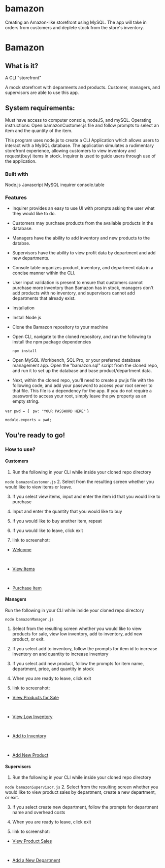# bamazon
Creating an Amazon-like storefront using MySQL. The app will take in orders from customers and deplete stock from the store's inventory. 

# Bamazon

## What is it?

A CLI "storefront"

A mock storefront with deparments and products.  Customer, managers, and supervisors are able to use this app.



## System requirements: 
Must have access to computer console, nodeJS, and mySQL. Operating instructions: Open bamazonCustomer.js file and follow prompts to select an item and the quantity of the item.

This program uses node.js to create a CLI Application which allows users to interact with a MySQL database.  The application simulates a rudimentary storefront experience, allowing customers to view inventory and request(buy) items in stock.  Inquirer is used to guide users through use of the application.

### Built with

Node.js
Javascript
MySQL
inquirer
console.table

### Features
- Inquirer provides an easy to use UI with prompts asking the user what they would like to do.
- Customers may purchase products from the available products in the database.
- Managers have the ability to add inventory and new products to the databse.
- Supervisors have the ability to view profit data by department and add new departments.
- Console table organizes product, inventory, and department data in a concise manner within the CLI.
- User input validation is present to ensure that customers cannot purchase more inventory than Bamazon has in stock, managers don't add products with no inventory, and supervisors cannot add departments that already exist.
- Installation
-   Install Node js

- Clone the Bamazon repository to your machine

- Open CLI, navigate to the cloned repository, and run the following to install the npm package dependencies

  ```npm install```
- Open MySQL Workbench, SQL Pro, or your preferred database management app. Open the "bamazon.sql" script from the cloned repo, and run it to set up the database and base product/department data.

- Next, within the cloned repo, you'll need to create a pw.js file with the following code, and add your password to access your root server to that file. This file is a dependency for the app. If you do not require a password to access your root, simply leave the pw property as an empty string.

```var pwd = {```
```	pw: "YOUR PASSWORD HERE"```
```}```
	
```module.exports = pwd;```



## You're ready to go!

### How to use?

#### Customers

1. Run the following in your CLI while inside your cloned repo directory

  ```node bamazonCustomer.js```
2. Select from the resulting screen whether you would like to view items or leave.

3. If you select view items, input and enter the item id that you would like to purchase

4. Input and enter the quantity that you would like to buy

5. If you would like to buy another item, repeat

6. If you would like to leave, click exit

7. link to screenshot:

- [Welcome](https://github.com/slsmi285/bamazon/blob/master/images/bamazonCust_welcome.PNG)

<br>

- [View Items](https://github.com/slsmi285/bamazon/blob/master/images/bamazonCust_welcome.PNG)

<br>

- [Purchase Item](https://github.com/slsmi285/bamazon/blob/master/images/bamazonCust_view-items.PNG)

#### Managers


Run the following in your CLI while inside your cloned repo directory

  ```node bamazonManager.js```
1. Select from the resulting screen whether you would like to view products for sale, view low inventory, add to inventory, add new product, or exit.

2. If you select add to inventory, follow the prompts for item id to increase inventory on and quantity to increase inventory

3. If you select add new product, follow the prompts for item name, department, price, and quantity in stock

4. When you are ready to leave, click exit

5. link to screenshot: 

- [View Products for Sale](https://github.com/slsmi285/bamazon/blob/master/images/bamazonMgr_view-prods.PNG)

<br>

- [View Low Inventory](https://github.com/slsmi285/bamazon/blob/master/images/bamazonMgr_invent.PNG)

<br>

- [Add to Inventory](https://github.com/slsmi285/bamazon/blob/master/images/bamazonMgr_add-to-inventory.PNG)

<br>

- [Add New Product](https://github.com/slsmi285/bamazon/blob/master/images/bamazonMgr_add-to-newprod.PNG)

#### Supervisors

1. Run the following in your CLI while inside your cloned repo directory

  ```node bamazonSupervisor.js```
2. Select from the resulting screen whether you would like to view product sales by department, create a new department, or exit.

3. If you select create new department, follow the prompts for department name and overhead costs

4. When you are ready to leave, click exit

5. link to screenshot: 

- [View Product Sales](https://github.com/slsmi285/bamazon/blob/master/images/bamazonSpvr_view-prod-sales.PNG)

<br>

- [Add a New Department](https://github.com/slsmi285/bamazon/blob/master/images/bamazonSpvr_add-new-depart.PNG)



